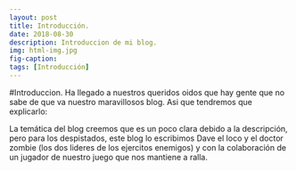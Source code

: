 ```yaml
---
layout: post
title: Introducción.
date: 2018-08-30
description: Introduccion de mi blog.
img: html-img.jpg 
fig-caption: 
tags: [Introducción]
---
```


#Introduccion.
Ha llegado a nuestros queridos oidos que hay gente que no sabe de que va nuestro maravillosos blog. Asi que tendremos que explicarlo:

La temática del blog creemos que es un poco clara debido a la descripción, pero para los despistados, este blog lo escribimos Dave el loco y el doctor zombie (los dos lideres de los ejercitos enemigos) y con la colaboración de un jugador de nuestro juego que nos mantiene a ralla.
